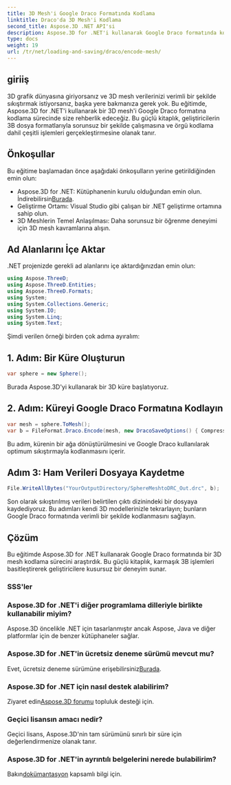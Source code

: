 ```yaml
---
title: 3D Mesh'i Google Draco Formatında Kodlama
linktitle: Draco'da 3D Mesh'i Kodlama
second_title: Aspose.3D .NET API'si
description: Aspose.3D for .NET'i kullanarak Google Draco formatında kolay 3D mesh kodlamayı keşfedin. Adım adım kılavuzumuzu takip edin. Verimli, güçlü ve geliştirici dostu!
type: docs
weight: 19
url: /tr/net/loading-and-saving/draco/encode-mesh/
---
```

## giriiş
3D grafik dünyasına giriyorsanız ve 3D mesh verilerinizi verimli bir şekilde sıkıştırmak istiyorsanız, başka yere bakmanıza gerek yok. Bu eğitimde, Aspose.3D for .NET'i kullanarak bir 3D mesh'i Google Draco formatına kodlama sürecinde size rehberlik edeceğiz. Bu güçlü kitaplık, geliştiricilerin 3B dosya formatlarıyla sorunsuz bir şekilde çalışmasına ve örgü kodlama dahil çeşitli işlemleri gerçekleştirmesine olanak tanır.
## Önkoşullar
Bu eğitime başlamadan önce aşağıdaki önkoşulların yerine getirildiğinden emin olun:
-  Aspose.3D for .NET: Kütüphanenin kurulu olduğundan emin olun. İndirebilirsin[Burada](https://releases.aspose.com/3d/net/).
- Geliştirme Ortamı: Visual Studio gibi çalışan bir .NET geliştirme ortamına sahip olun.
- 3D Meshlerin Temel Anlaşılması: Daha sorunsuz bir öğrenme deneyimi için 3D mesh kavramlarına alışın.
## Ad Alanlarını İçe Aktar
.NET projenizde gerekli ad alanlarını içe aktardığınızdan emin olun:
```csharp
using Aspose.ThreeD;
using Aspose.ThreeD.Entities;
using Aspose.ThreeD.Formats;
using System;
using System.Collections.Generic;
using System.IO;
using System.Linq;
using System.Text;
```
Şimdi verilen örneği birden çok adıma ayıralım:
## 1. Adım: Bir Küre Oluşturun
```csharp
var sphere = new Sphere();
```
Burada Aspose.3D'yi kullanarak bir 3D küre başlatıyoruz.
## 2. Adım: Küreyi Google Draco Formatına Kodlayın
```csharp
var mesh = sphere.ToMesh();
var b = FileFormat.Draco.Encode(mesh, new DracoSaveOptions() { CompressionLevel = DracoCompressionLevel.Optimal });
```
Bu adım, kürenin bir ağa dönüştürülmesini ve Google Draco kullanılarak optimum sıkıştırmayla kodlanmasını içerir.
## Adım 3: Ham Verileri Dosyaya Kaydetme
```csharp
File.WriteAllBytes("YourOutputDirectory/SphereMeshtoDRC_Out.drc", b);
```
Son olarak sıkıştırılmış verileri belirtilen çıktı dizinindeki bir dosyaya kaydediyoruz.
Bu adımları kendi 3D modellerinizle tekrarlayın; bunların Google Draco formatında verimli bir şekilde kodlanmasını sağlayın.
## Çözüm
Bu eğitimde Aspose.3D for .NET kullanarak Google Draco formatında bir 3D mesh kodlama sürecini araştırdık. Bu güçlü kitaplık, karmaşık 3B işlemleri basitleştirerek geliştiricilere kusursuz bir deneyim sunar.

### SSS'ler
### Aspose.3D for .NET'i diğer programlama dilleriyle birlikte kullanabilir miyim?
Aspose.3D öncelikle .NET için tasarlanmıştır ancak Aspose, Java ve diğer platformlar için de benzer kütüphaneler sağlar.
### Aspose.3D for .NET'in ücretsiz deneme sürümü mevcut mu?
 Evet, ücretsiz deneme sürümüne erişebilirsiniz[Burada](https://releases.aspose.com/).
### Aspose.3D for .NET için nasıl destek alabilirim?
 Ziyaret edin[Aspose.3D forumu](https://forum.aspose.com/c/3d/18) topluluk desteği için.
### Geçici lisansın amacı nedir?
Geçici lisans, Aspose.3D'nin tam sürümünü sınırlı bir süre için değerlendirmenize olanak tanır.
### Aspose.3D for .NET'in ayrıntılı belgelerini nerede bulabilirim?
 Bakın[dokümantasyon](https://reference.aspose.com/3d/net/) kapsamlı bilgi için.